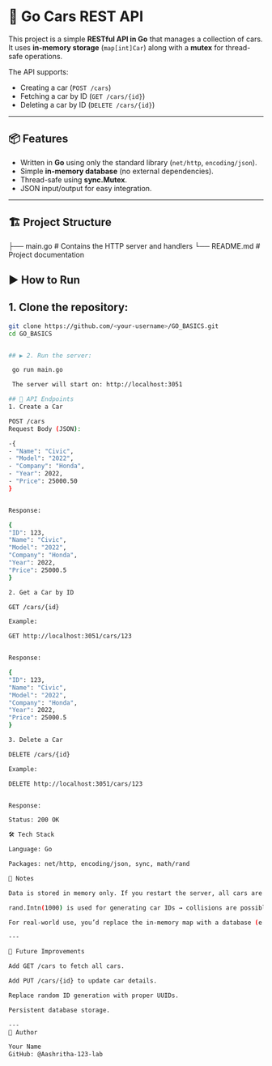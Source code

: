 # 🚗 Go Cars REST API

This project is a simple **RESTful API in Go** that manages a collection of cars.  
It uses **in-memory storage** (`map[int]Car`) along with a **mutex** for thread-safe operations.  

The API supports:
- Creating a car (`POST /cars`)
- Fetching a car by ID (`GET /cars/{id}`)
- Deleting a car by ID (`DELETE /cars/{id}`)

---

## 📦 Features

- Written in **Go** using only the standard library (`net/http`, `encoding/json`).
- Simple **in-memory database** (no external dependencies).
- Thread-safe using **sync.Mutex**.
- JSON input/output for easy integration.

---

## 🏗️ Project Structure

├── main.go # Contains the HTTP server and handlers
└── README.md # Project documentation

## ▶️ How to Run

## 1. Clone the repository:
   ```bash
   git clone https://github.com/<your-username>/GO_BASICS.git
   cd GO_BASICS
   

## ▶️ 2. Run the server:

	go run main.go

	The server will start on: http://localhost:3051

## 🔗 API Endpoints
1. Create a Car

POST /cars
Request Body (JSON):

-{
  - "Name": "Civic",
  - "Model": "2022",
  - "Company": "Honda",
  - "Year": 2022,
  - "Price": 25000.50
}


Response:

{
  "ID": 123,
  "Name": "Civic",
  "Model": "2022",
  "Company": "Honda",
  "Year": 2022,
  "Price": 25000.5
}

2. Get a Car by ID

GET /cars/{id}

Example:

GET http://localhost:3051/cars/123


Response:

{
  "ID": 123,
  "Name": "Civic",
  "Model": "2022",
  "Company": "Honda",
  "Year": 2022,
  "Price": 25000.5
}

3. Delete a Car

DELETE /cars/{id}

Example:

DELETE http://localhost:3051/cars/123


Response:

Status: 200 OK

🛠️ Tech Stack

Language: Go

Packages: net/http, encoding/json, sync, math/rand

📌 Notes

Data is stored in memory only. If you restart the server, all cars are lost.

rand.Intn(1000) is used for generating car IDs → collisions are possible in rare cases.

For real-world use, you’d replace the in-memory map with a database (e.g., PostgreSQL, MongoDB).

---

🚀 Future Improvements

Add GET /cars to fetch all cars.

Add PUT /cars/{id} to update car details.

Replace random ID generation with proper UUIDs.

Persistent database storage.

---
👤 Author

Your Name
GitHub: @Aashritha-123-lab